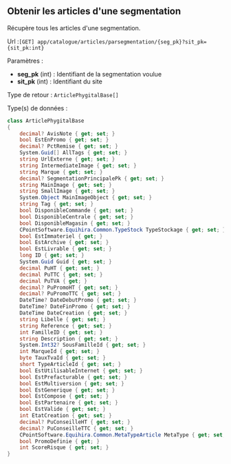 ## <span id='articlesparsegmentation'>Obtenir les articles d'une segmentation</span>

Récupère tous les articles d'une segmentation.

Url :`[GET] app/catalogue/articles/parsegmentation/{seg_pk}?sit_pk={sit_pk:int}`

Paramètres : 

- **seg_pk** (int) : Identifiant de la segmentation voulue
- **sit_pk** (int) : Identifiant du site

Type de retour : `ArticlePhygitalBase[]`

Type(s) de données :

```csharp
class ArticlePhygitalBase
{
	decimal? AvisNote { get; set; }
	bool EstEnPromo { get; set; }
	decimal? PctRemise { get; set; }
	System.Guid[] AllTags { get; set; }
	string UrlExterne { get; set; }
	string IntermediateImage { get; set; }
	string Marque { get; set; }
	decimal? SegmentationPrincipalePk { get; set; }
	string MainImage { get; set; }
	string SmallImage { get; set; }
	System.Object MainImageObject { get; set; }
	string Tag { get; set; }
	bool DisponibleCommande { get; set; }
	bool DisponibleCentrale { get; set; }
	bool DisponibleMagasin { get; set; }
	CPointSoftware.Equihira.Common.TypeStock TypeStockage { get; set; }
	bool EstImmateriel { get; }
	bool EstArchive { get; set; }
	bool EstLivrable { get; set; }
	long ID { get; set; }
	System.Guid Guid { get; set; }
	decimal PuHT { get; set; }
	decimal PuTTC { get; set; }
	decimal PuTVA { get; }
	decimal? PuPromoHT { get; set; }
	decimal? PuPromoTTC { get; set; }
	DateTime? DateDebutPromo { get; set; }
	DateTime? DateFinPromo { get; set; }
	DateTime DateCreation { get; set; }
	string Libelle { get; set; }
	string Reference { get; set; }
	int FamilleID { get; set; }
	string Description { get; set; }
	System.Int32? SousFamilleId { get; set; }
	int MarqueId { get; set; }
	byte TauxTvaId { get; set; }
	short TypeArticleId { get; set; }
	bool EstUtilisableInternet { get; set; }
	bool EstPrefacturable { get; set; }
	bool EstMultiversion { get; set; }
	bool EstGenerique { get; set; }
	bool EstCompose { get; set; }
	bool EstPartenaire { get; set; }
	bool EstValide { get; set; }
	int EtatCreation { get; set; }
	decimal? PuConseilleHT { get; set; }
	decimal? PuConseilleTTC { get; set; }
	CPointSoftware.Equihira.Common.MetaTypeArticle MetaType { get; set; }
	bool PromoDefinie { get; }
	int ScoreRisque { get; set; }
}

```

